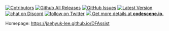 [![Cotributors](https://img.shields.io/github/contributors/Jaehyuk-Lee/DFAssist.svg)](https://github.com/Jaehyuk-Lee/DFAssist/graphs/contributors) [![Github All Releases](https://img.shields.io/github/downloads/Jaehyuk-Lee/DFAssist/total.svg)](https://github.com/Jaehyuk-Lee/DFAssist/releases) [![GitHub Issues](https://img.shields.io/github/issues/Jaehyuk-Lee/DFAssist.svg)](https://github.com/Jaehyuk-Lee/DFAssist/issues) [![Latest Version](https://img.shields.io/github/release/Jaehyuk-Lee/DFAssist.svg)](https://github.com/Jaehyuk-Lee/DFAssist/releases/latest) [![chat on Discord](https://img.shields.io/discord/556485781787770911.svg?logo=discord)](https://discord.gg/RqesxtS) [![follow on Twitter](https://img.shields.io/twitter/follow/DFAssist.svg?style=social&logo=twitter)](https://twitter.com/intent/follow?screen_name=DFAssist) [![](https://codescene.io/projects/4499/status.svg) Get more details at **codescene.io**.](https://codescene.io/projects/4499/jobs/latest-successful/results)

Homepage: https://jaehyuk-lee.github.io/DFAssist
